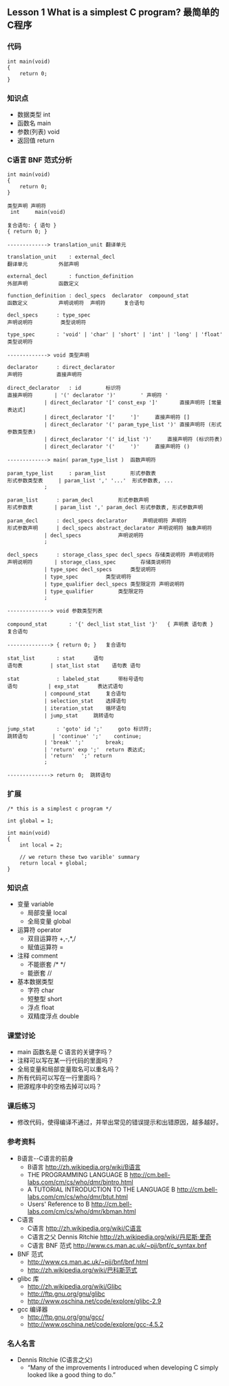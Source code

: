 ## Lesson 1 What is a simplest C program? 最简单的C程序

### 代码
	int main(void)
	{
		return 0;
	}

### 知识点
* 数据类型 int 
* 函数名 main 
* 参数(列表) void 
* 返回值 return 

### C语言 BNF 范式分析
	
	int main(void)
	{
		return 0;
	}
	
	类型声明 声明符
	 int     main(void)
	 
	复合语句: { 语句 }
	{ return 0; }
	
	-------------> translation_unit 翻译单元
	
	translation_unit	: external_decl
	翻译单元		  外部声明
	
	external_decl		: function_definition
	外部声明		  函数定义
	
	function_definition	: decl_specs  declarator  compound_stat
	函数定义		  声明说明符  声明符      复合语句
				
	decl_specs		: type_spec
	声明说明符		  类型说明符
	
	type_spec		: 'void' | 'char' | 'short' | 'int' | 'long' | 'float'
	类型说明符		  
	
	-------------> void	类型声明
	
	declarator		: direct_declarator
	声明符			  直接声明符
	
	direct_declarator	: id		标识符
	直接声明符		| '(' declarator ')'		' 声明符 '
				| direct_declarator '[' const_exp ']'		直接声明符 [常量表达式]
				| direct_declarator '['		']'		直接声明符 []
				| direct_declarator '(' param_type_list ')'	直接声明符 (形式参数类型表)
				| direct_declarator '(' id_list ')'		直接声明符 (标识符表)
				| direct_declarator '('		')'		直接声明符 ()
	
	-------------> main( param_type_list )	函数声明符
	
	param_type_list		: param_list		形式参数表
	形式参数类型表		| param_list ',' '...'	形式参数表, ...
				;
				
	param_list		: param_decl		形式参数声明
	形式参数表		| param_list ',' param_decl	形式参数表, 形式参数声明
	
	param_decl		: decl_specs declarator		声明说明符 声明符	
	形式参数声明		| decl_specs abstract_declarator 声明说明符 抽象声明符
				| decl_specs 			声明说明符
				;
	
	decl_specs		: storage_class_spec decl_specs	存储类说明符 声明说明符
	声明说明符		| storage_class_spec		存储类说明符
				| type_spec decl_specs		类型说明符 
				| type_spec			类型说明符
				| type_qualifier decl_specs	类型限定符 声明说明符 
				| type_qualifier		类型限定符	
				;
	
	--------------> void 参数类型列表
	
	compound_stat		: '{' decl_list stat_list '}'	{ 声明表 语句表 }
	复合语句		
	
	--------------> { return 0; }	复合语句
	
	stat_list		: stat		语句
	语句表			| stat_list stat	语句表 语句
	
	stat			: labeled_stat		带标号语句
	语句			| exp_stat		表达式语句
				| compound_stat		复合语句
				| selection_stat	选择语句
				| iteration_stat	循环语句
				| jump_stat		跳转语句
	
	jump_stat		: 'goto' id ';'		goto 标识符;
	跳转语句		| 'continue' ';'	continue;	
				| 'break' ';'		break;
				| 'return' exp ';'	return 表达式;
				| 'return'	';'	return
				;
	
	--------------> return 0;  跳转语句
	
### 扩展

	/* this is a simplest c program */

	int global = 1;

	int main(void)
	{
		int local = 2;

		// we return these two varible' summary 
		return local + global;
	}
	
### 知识点
* 变量 variable
	- 局部变量 local
	- 全局变量 global
* 运算符 operator
	- 双目运算符 +,-,*,/
	- 赋值运算符 =
* 注释 comment 
	- 不能嵌套 /* */
	- 能嵌套 //
* 基本数据类型 
	- 字符 char
	- 短整型 short
	- 浮点 float 
	- 双精度浮点 double
	
### 课堂讨论
* main 函数名是 C 语言的关键字吗？
* 注释可以写在某一行代码的里面吗？
* 全局变量和局部变量取名可以重名吗？
* 所有代码可以写在一行里面吗？
* 把源程序中的空格去掉可以吗？ 
	
### 课后练习
* 修改代码，使得编译不通过，并举出常见的错误提示和出错原因，越多越好。
	
### 参考资料
* B语言--C语言的前身
	- B语言 <http://zh.wikipedia.org/wiki/B语言>
	- THE PROGRAMMING LANGUAGE B <http://cm.bell-labs.com/cm/cs/who/dmr/bintro.html>
	- A TUTORIAL INTRODUCTION TO THE LANGUAGE B <http://cm.bell-labs.com/cm/cs/who/dmr/btut.html>
	- Users' Reference to B <http://cm.bell-labs.com/cm/cs/who/dmr/kbman.html>
* C语言
	* C语言 <http://zh.wikipedia.org/wiki/C语言> 	
	* C语言之父 Dennis Ritchie <http://zh.wikipedia.org/wiki/丹尼斯·里奇>
	* C语言 BNF 范式 <http://www.cs.man.ac.uk/~pjj/bnf/c_syntax.bnf>	
* BNF 范式
	- <http://www.cs.man.ac.uk/~pjj/bnf/bnf.html>
	- <http://zh.wikipedia.org/wiki/巴科斯范式>
* glibc 库
	- <http://zh.wikipedia.org/wiki/Glibc>
	- <http://ftp.gnu.org/gnu/glibc>
	- <http://www.oschina.net/code/explore/glibc-2.9>
* gcc 编译器
	- <http://ftp.gnu.org/gnu/gcc/>
	- <http://www.oschina.net/code/explore/gcc-4.5.2>
	
### 名人名言
* Dennis Ritchie  (C语言之父)
	- “Many of the improvements I introduced when developing C simply looked like a good thing to do.” 

